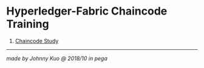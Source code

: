 ﻿# Hyperledger-Fabric Chaincode Training

 1. [Chaincode Study][1]
 


----------
 *made by Johnny Kuo @ 2018/10 in pega* 



  [1]: Hyperledger-Fabric%20Chaincode.md
